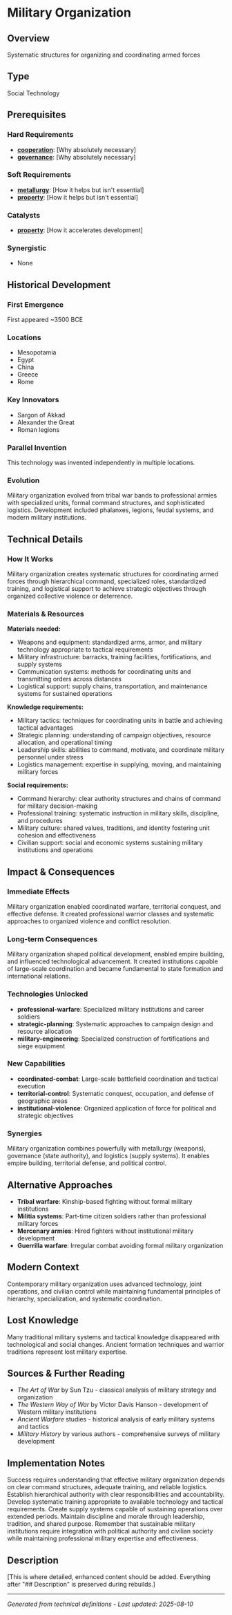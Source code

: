 # Military Organization

## Overview
Systematic structures for organizing and coordinating armed forces

## Type
Social Technology

## Prerequisites

### Hard Requirements
- **[cooperation](../cooperation/README.md)**: [Why absolutely necessary]
- **[governance](../governance/README.md)**: [Why absolutely necessary]

### Soft Requirements
- **[metallurgy](../metallurgy/README.md)**: [How it helps but isn't essential]
- **[property](../property/README.md)**: [How it helps but isn't essential]

### Catalysts
- **[property](../property/README.md)**: [How it accelerates development]

### Synergistic
- None

## Historical Development

### First Emergence
First appeared ~3500 BCE

### Locations
- Mesopotamia
- Egypt
- China
- Greece
- Rome

### Key Innovators
- Sargon of Akkad
- Alexander the Great
- Roman legions

### Parallel Invention
This technology was invented independently in multiple locations.

### Evolution
Military organization evolved from tribal war bands to professional armies with specialized units, formal command structures, and sophisticated logistics. Development included phalanxes, legions, feudal systems, and modern military institutions.

## Technical Details

### How It Works
Military organization creates systematic structures for coordinating armed forces through hierarchical command, specialized roles, standardized training, and logistical support to achieve strategic objectives through organized collective violence or deterrence.

### Materials & Resources
**Materials needed:**
- Weapons and equipment: standardized arms, armor, and military technology appropriate to tactical requirements
- Military infrastructure: barracks, training facilities, fortifications, and supply systems
- Communication systems: methods for coordinating units and transmitting orders across distances
- Logistical support: supply chains, transportation, and maintenance systems for sustained operations

**Knowledge requirements:**
- Military tactics: techniques for coordinating units in battle and achieving tactical advantages
- Strategic planning: understanding of campaign objectives, resource allocation, and operational timing
- Leadership skills: abilities to command, motivate, and coordinate military personnel under stress
- Logistics management: expertise in supplying, moving, and maintaining military forces

**Social requirements:**
- Command hierarchy: clear authority structures and chains of command for military decision-making
- Professional training: systematic instruction in military skills, discipline, and procedures
- Military culture: shared values, traditions, and identity fostering unit cohesion and effectiveness
- Civilian support: social and economic systems sustaining military institutions and operations

## Impact & Consequences

### Immediate Effects
Military organization enabled coordinated warfare, territorial conquest, and effective defense. It created professional warrior classes and systematic approaches to organized violence and conflict resolution.

### Long-term Consequences
Military organization shaped political development, enabled empire building, and influenced technological advancement. It created institutions capable of large-scale coordination and became fundamental to state formation and international relations.

### Technologies Unlocked
- **professional-warfare**: Specialized military institutions and career soldiers
- **strategic-planning**: Systematic approaches to campaign design and resource allocation
- **military-engineering**: Specialized construction of fortifications and siege equipment

### New Capabilities
- **coordinated-combat**: Large-scale battlefield coordination and tactical execution
- **territorial-control**: Systematic conquest, occupation, and defense of geographic areas
- **institutional-violence**: Organized application of force for political and strategic objectives

### Synergies
Military organization combines powerfully with metallurgy (weapons), governance (state authority), and logistics (supply systems). It enables empire building, territorial defense, and political control.

## Alternative Approaches
- **Tribal warfare**: Kinship-based fighting without formal military institutions
- **Militia systems**: Part-time citizen soldiers rather than professional military forces
- **Mercenary armies**: Hired fighters without institutional military development
- **Guerrilla warfare**: Irregular combat avoiding formal military organization

## Modern Context
Contemporary military organization uses advanced technology, joint operations, and civilian control while maintaining fundamental principles of hierarchy, specialization, and systematic coordination.

## Lost Knowledge
Many traditional military systems and tactical knowledge disappeared with technological and social changes. Ancient formation techniques and warrior traditions represent lost military expertise.

## Sources & Further Reading
- *The Art of War* by Sun Tzu - classical analysis of military strategy and organization
- *The Western Way of War* by Victor Davis Hanson - development of Western military institutions
- *Ancient Warfare* studies - historical analysis of early military systems and tactics
- *Military History* by various authors - comprehensive surveys of military development

## Implementation Notes
Success requires understanding that effective military organization depends on clear command structures, adequate training, and reliable logistics. Establish hierarchical authority with clear responsibilities and accountability. Develop systematic training appropriate to available technology and tactical requirements. Create supply systems capable of sustaining operations over extended periods. Maintain discipline and morale through leadership, tradition, and shared purpose. Remember that sustainable military institutions require integration with political authority and civilian society while maintaining professional military expertise and effectiveness.

## Description











[This is where detailed, enhanced content should be added. Everything after "## Description" is preserved during rebuilds.]

---
*Generated from technical definitions - Last updated: 2025-08-10*
